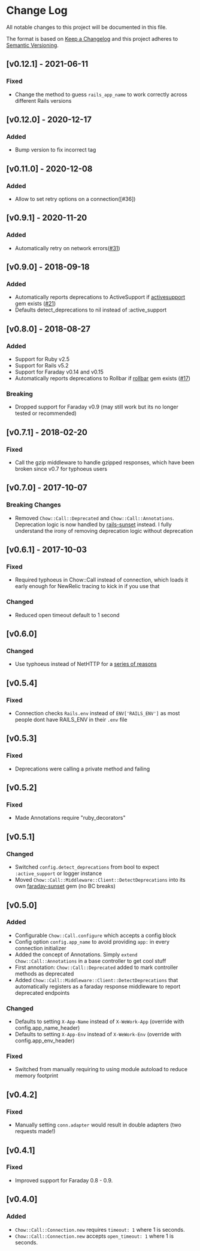 # Change Log

All notable changes to this project will be documented in this file.

The format is based on [Keep a Changelog](http://keepachangelog.com/)
and this project adheres to [Semantic Versioning](http://semver.org/).

## [v0.12.1] - 2021-06-11
### Fixed
- Change the method to guess `rails_app_name` to work correctly across different Rails versions

## [v0.12.0] - 2020-12-17
### Added
- Bump version to fix incorrect tag

## [v0.11.0] - 2020-12-08
### Added
- Allow to set retry options on a connection([#36])


## [v0.9.1] - 2020-11-20
### Added
- Automatically retry on network errors([#31])

[activesupport]: https://github.com/rails/rails/tree/master/activesupport
[#31]: https://github.com/wework/we-call-gem/pull/31

## [v0.9.0] - 2018-09-18
### Added
- Automatically reports deprecations to ActiveSupport if [activesupport] gem exists ([#21])
- Defaults detect_deprecations to nil instead of :active_support

[activesupport]: https://github.com/rails/rails/tree/master/activesupport
[#21]: https://github.com/wework/we-call-gem/pull/21

## [v0.8.0] - 2018-08-27
### Added
- Support for Ruby v2.5
- Support for Rails v5.2
- Support for Faraday v0.14 and v0.15
- Automatically reports deprecations to Rollbar if [rollbar] gem exists ([#17])

[rollbar]: https://github.com/rollbar/rollbar-gem
[#17]: https://github.com/wework/we-call-gem/pull/17

### Breaking
- Dropped support for Faraday v0.9 (may still work but its no longer tested or recommended)

## [v0.7.1] - 2018-02-20
### Fixed
- Call the gzip middleware to handle gzipped responses, which have been broken since v0.7 for typhoeus users

## [v0.7.0] - 2017-10-07
### Breaking Changes
- Removed `Chow::Call::Deprecated` and `Chow::Call::Annotations`. Deprecation logic is now handled by [rails-sunset] instead. I fully understand the irony of removing deprecation logic without deprecation

[rails-sunset]: https://github.com/wework/rails-sunset

## [v0.6.1] - 2017-10-03
### Fixed
- Required typhoeus in Chow::Call instead of connection, which loads it early enough for NewRelic tracing to kick in if you use that

### Changed
- Reduced open timeout default to 1 second

## [v0.6.0]
### Changed
- Use typhoeus instead of NetHTTP for a [series of reasons]

[typhoeus]: https://github.com/typhoeus/typhoeus
[series of reasons]: https://github.com/wework/we-call-gem/pull/7

## [v0.5.4]
### Fixed
- Connection checks `Rails.env` instead of `ENV['RAILS_ENV']` as most people dont have RAILS_ENV in their `.env` file

## [v0.5.3]

### Fixed
- Deprecations were calling a private method and failing

## [v0.5.2]

### Fixed
- Made Annotations require "ruby_decorators"

## [v0.5.1]

### Changed
- Switched `config.detect_deprecations` from bool to expect `:active_support` or logger instance
- Moved `Chow::Call::Middleware::Client::DetectDeprecations` into its own [faraday-sunset] gem (no BC breaks)

[faraday-sunset]: https://github.com/wework/faraday-sunset

## [v0.5.0]

### Added
- Configurable `Chow::Call.configure` which accepts a config block
- Config option `config.app_name` to avoid providing `app:` in every connection initializer
- Added the concept of Annotations. Simply `extend Chow::Call::Annotations` in a base controller to get cool stuff
- First annotation: `Chow::Call::Deprecated` added to mark controller methods as deprecated
- Added `Chow::Call::Middleware::Client::DetectDeprecations` that automatically registers as a faraday response middleware to report deprecated endpoints

### Changed
- Defaults to setting `X-App-Name` instead of `X-WeWork-App` (override with config.app_name_header)
- Defaults to setting `X-App-Env` instead of `X-WeWork-Env` (override with config.app_env_header)

### Fixed
- Switched from manually requiring to using module autoload to reduce memory footprint

## [v0.4.2]

### Fixed
- Manually setting `conn.adapter` would result in double adapters (two requests made!)

## [v0.4.1]

### Fixed
- Improved support for Faraday 0.8 - 0.9.

## [v0.4.0]

### Added
- `Chow::Call::Connection.new` requires `timeout: 1` where 1 is seconds.
- `Chow::Call::Connection.new` accepts `open_timeout: 1` where 1 is seconds.
